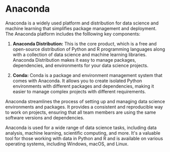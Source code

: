 # Anaconda

Anaconda is a widely used platform and distribution for data science and machine learning that simplifies package management and deployment. The Anaconda platform includes the folllowing key components:

1. **Anaconda Distribution:** This is the core product, which is a free and open-source distribution of Python and R programming languages along with a collection of data science and machine learning libraries. Anaconda Distribution makes it easy to manage packages, dependencies, and environments for your data science projects.

2. **Conda:** Conda is a package and environment management system that comes with Anaconda. It allows you to create isolated Python environments with different packages and dependencies, making it easier to manage complex projects with different requirements.

Anaconda streamlines the process of setting up and managing data science environments and packages. It provides a consistent and reproducible way to work on projects, ensuring that all team members are using the same software versions and dependencies.

Anaconda is used for a wide range of data science tasks, including data analysis, machine learning, scientific computing, and more. It's a valuable tool for those working with data in Python and R and is available on various operating systems, including Windows, macOS, and Linux.